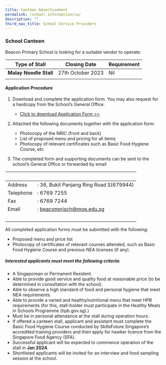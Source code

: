 ```yaml
---
title: Canteen Advertisement
permalink: /school-information/ca/
description: ""
third_nav_title: School Service Providers
---
```

### School Canteen

Beacon Primary School is looking for a suitable vendor to operate:

| Type of Stall | Closing Date | Requirement |
| -------- | -------- | -------- |
| **Malay Noodle Stall** | 27th October 2023 | Nil |
|  |  |


#### Application Procedure

1.  Download and complete the application form. You may also request for a hardcopy from the School’s General Office.  
    *   [Click to download Application Form &gt;&gt;](https://go.gov.sg/canteenstall)  
        
2.  Attached the following documents together with the application form:  
    *   Photocopy of the NRIC (front and back)
    *   List of proposed menu and pricing for all items
    *   Photocopy of relevant certificates such as Basic Food Hygiene Course, etc  
        
3.  The completed form and supporting documents can be sent to the school’s General Office or forwarded by email

| &nbsp; | &nbsp; |
| --- | --- |
| Address | : 36, Bukit Panjang Ring Road S(679944) |
| Telephone | : 6769 7255 |
| Fax | : 6769 7244 |
| Email | :&nbsp;[beaconprisch@moe.edu.sg](mailto:beaconprisch@moe.edu.sg) |
| &nbsp; | &nbsp; |

All completed application forms must be submitted with the following:
* Proposed menu and price list
* Photocopy of certificates of relevant courses attended, such as Basic Food Hygiene Course and previous NEA licenses (if any).

##### Interested applicants must meet the following criteria:

* A Singaporean or Permanent Resident.
* Able to provide good service and quality food at reasonable price (to be determined in consultation with the school).
* Able to observe a high standard of food and personal hygiene that meet NEA requirements.
* Able to provide a varied and healthy/nutritional menu that meet HPB requirements (for this, stall-holder must participate in the Healthy Meals in Schools Programme (hpb.gov.sg).)
* Must be in personal attendance at the stall during operation hours.
* If offered a canteen stall, applicant and assistant must complete the Basic Food Hygiene Course conducted by SkillsFuture Singapore’s accredited training providers and then apply for hawker licence from the Singapore Food Agency (SFA).
* Successful applicant will be expected to commence operation of the stall in **Jan 2024**.
* Shortlisted applicants will be invited for an interview and food sampling session at the school.
